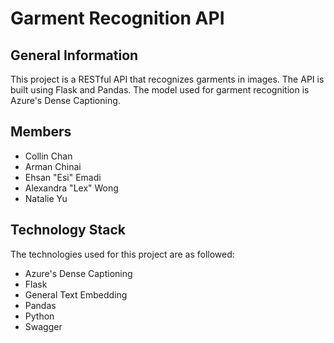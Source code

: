 # Garment Recognition API

## General Information

This project is a RESTful API that recognizes garments in images. The API is built using Flask and Pandas. The model used for garment recognition is Azure's Dense Captioning.

## Members

* Collin Chan
* Arman Chinai
* Ehsan "Esi" Emadi
* Alexandra "Lex" Wong
* Natalie Yu

## Technology Stack

The technologies used for this project are as followed:

* Azure's Dense Captioning
* Flask
* General Text Embedding
* Pandas
* Python
* Swagger
